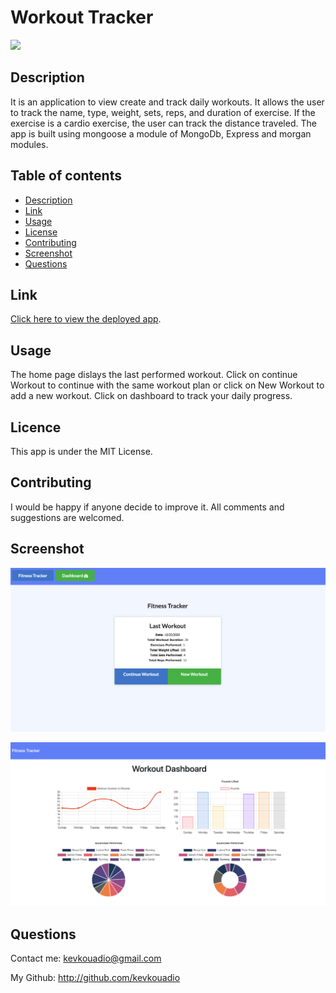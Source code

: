 # Workout Tracker
![](https://img.shields.io/badge/license-MIT-green)
## Description
It is an application to view create and track daily workouts. It allows the user to track the name, type, weight, sets, reps, and duration of exercise. If the exercise is a cardio exercise, the user can track the distance traveled. The app is built using mongoose a module of MongoDb, Express and morgan modules.  
## Table of contents
* [Description](#Description)
* [Link](#Link)
* [Usage](#Usage)
* [License](#License)
* [Contributing](#Contributing)
* [Screenshot](#Screenshot)
* [Questions](#Questions)
## Link
[Click here to view the deployed app](https://).
## Usage
The home page dislays the last performed workout. Click on continue Workout to continue with the same workout plan or click on New Workout to add a new workout. Click on dashboard to track your daily progress.
## Licence
This app is under the MIT License.
## Contributing
I would be happy if anyone decide to improve it. All comments and suggestions are welcomed.
## Screenshot
![](public/Screenshots/Screenshot1.png) 

![](public/Screenshots/Screenshot2.png)
## Questions
Contact me: kevkouadio@gmail.com

My Github: http://github.com/kevkouadio